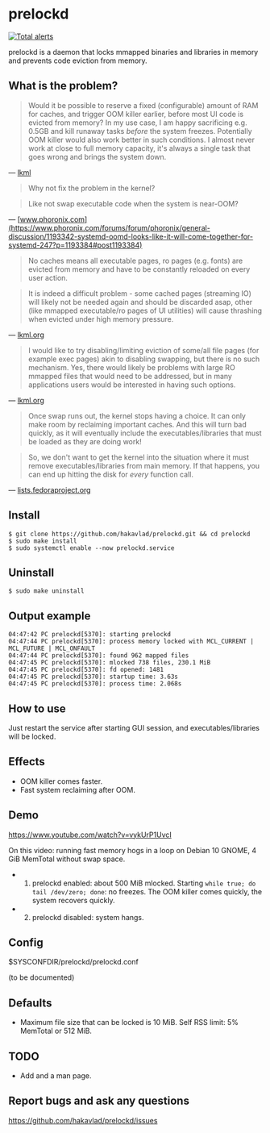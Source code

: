 # prelockd

[![Total alerts](https://img.shields.io/lgtm/alerts/g/hakavlad/prelockd.svg?logo=lgtm&logoWidth=18)](https://lgtm.com/projects/g/hakavlad/prelockd/alerts/)

prelockd is a daemon that locks mmapped binaries and libraries in memory and prevents code eviction from memory.

## What is the problem?

> Would it be possible to reserve a fixed (configurable) amount of RAM for caches, and trigger OOM killer earlier, before most UI code is evicted from memory? In my use case, I am happy sacrificing e.g. 0.5GB and kill runaway tasks _before_ the system freezes. Potentially OOM killer would also work better in such conditions. I almost never work at close to full memory capacity, it's always a single task that goes wrong and brings the system down.

— [lkml](https://lkml.org/lkml/2019/8/8/639)

> Why not fix the problem in the kernel?

> Like not swap executable code when the system is near-OOM?

— [www.phoronix.com](https://www.phoronix.com/forums/forum/phoronix/general-discussion/1193342-systemd-oomd-looks-like-it-will-come-together-for-systemd-247?p=1193384#post1193384)


> No caches means all executable pages, ro pages (e.g. fonts) are evicted
> from memory and have to be constantly reloaded on every user action.

> It is indeed a difficult problem - some
> cached pages (streaming IO) will likely not be needed again and should
> be discarded asap, other (like mmapped executable/ro pages of UI
> utilities) will cause thrashing when evicted under high memory pressure.

— [lkml.org](https://lkml.org/lkml/2019/8/9/294)

> I would like to try disabling/limiting eviction of some/all
> file pages (for example exec pages) akin to disabling swapping, but
> there is no such mechanism. Yes, there would likely be problems with
> large RO mmapped files that would need to be addressed, but in many
> applications users would be interested in having such options.

— [lkml.org](https://lkml.org/lkml/2019/8/10/161)

> Once swap runs out, the kernel stops having a choice. It can only make room by reclaiming important caches. And this will turn bad quickly, as it will eventually include the executables/libraries that must be loaded as they are doing work!

> So, we don't want to get the kernel into the situation where it must remove executables/libraries from main memory. If that happens, you can end up hitting the disk for *every* function call.

— [lists.fedoraproject.org](https://lists.fedoraproject.org/archives/list/devel@lists.fedoraproject.org/message/5V2BBYBQ6AWAL7LXYLYV6XBZYGPDS5RV/)

## Install

```
$ git clone https://github.com/hakavlad/prelockd.git && cd prelockd
$ sudo make install
$ sudo systemctl enable --now prelockd.service
```

## Uninstall

```
$ sudo make uninstall
```

## Output example

```
04:47:42 PC prelockd[5370]: starting prelockd
04:47:44 PC prelockd[5370]: process memory locked with MCL_CURRENT | MCL_FUTURE | MCL_ONFAULT
04:47:44 PC prelockd[5370]: found 962 mapped files
04:47:45 PC prelockd[5370]: mlocked 738 files, 230.1 MiB
04:47:45 PC prelockd[5370]: fd opened: 1481
04:47:45 PC prelockd[5370]: startup time: 3.63s
04:47:45 PC prelockd[5370]: process time: 2.068s
```

## How to use

Just restart the service after starting GUI session, and executables/libraries will be locked.

## Effects

- OOM killer comes faster.
- Fast system reclaiming after OOM.

## Demo

https://www.youtube.com/watch?v=vykUrP1UvcI

On this video: running fast memory hogs in a loop on Debian 10 GNOME, 4 GiB MemTotal without swap space.

- 1. prelockd enabled: about 500 MiB mlocked. Starting `while true; do tail /dev/zero; done`: no freezes. The OOM killer comes quickly, the system recovers quickly.
- 2. prelockd disabled: system hangs.

## Config

$SYSCONFDIR/prelockd/prelockd.conf

(to be documented)

## Defaults

- Maximum file size that can be locked is 10 MiB. Self RSS limit: 5% MemTotal or 512 MiB.

## TODO

- Add and a man page.

## Report bugs and ask any questions

https://github.com/hakavlad/prelockd/issues

